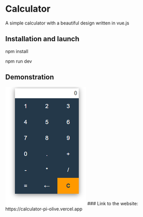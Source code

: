 ﻿# Calculator
A simple calculator with a beautiful design written in vue.js

## Installation and launch
npm install 
<br>

npm run dev
## Demonstration
<img src="/public/demonstration.png">
### Link to the website: https://calculator-pi-olive.vercel.app
